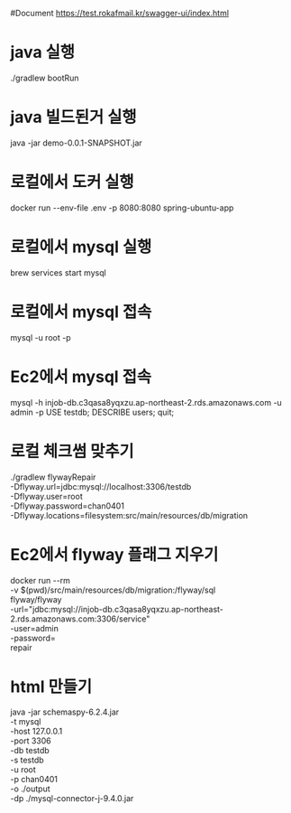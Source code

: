 #Document
https://test.rokafmail.kr/swagger-ui/index.html

# java 실행
./gradlew bootRun

# java 빌드된거 실행
java -jar demo-0.0.1-SNAPSHOT.jar

# 로컬에서 도커 실행
docker run --env-file .env -p 8080:8080 spring-ubuntu-app

# 로컬에서 mysql 실행
brew services start mysql

# 로컬에서 mysql 접속
mysql -u root -p

# Ec2에서 mysql 접속
mysql -h injob-db.c3qasa8yqxzu.ap-northeast-2.rds.amazonaws.com -u admin -p
USE testdb;
DESCRIBE users;
quit;

# 로컬 체크썸 맞추기
./gradlew flywayRepair \
-Dflyway.url=jdbc:mysql://localhost:3306/testdb \
-Dflyway.user=root \
-Dflyway.password=chan0401 \
-Dflyway.locations=filesystem:src/main/resources/db/migration

# Ec2에서 flyway 플래그 지우기
docker run --rm \
-v $(pwd)/src/main/resources/db/migration:/flyway/sql \
flyway/flyway \
-url="jdbc:mysql://injob-db.c3qasa8yqxzu.ap-northeast-2.rds.amazonaws.com:3306/service" \
-user=admin \
-password=<pw> \
repair


# html 만들기
java -jar schemaspy-6.2.4.jar \
-t mysql \
-host 127.0.0.1 \
-port 3306 \
-db testdb \
-s testdb \
-u root \
-p chan0401 \
-o ./output \
-dp ./mysql-connector-j-9.4.0.jar
